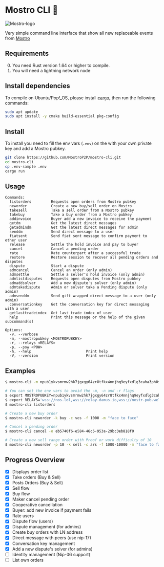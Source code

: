 # Mostro CLI 🧌

![Mostro-logo](static/logo.png)

Very simple command line interface that show all new replaceable events from [Mostro](https://github.com/MostroP2P/mostro)

## Requirements

0. You need Rust version 1.64 or higher to compile.
1. You will need a lightning network node

## Install dependencies

To compile on Ubuntu/Pop!\_OS, please install [cargo](https://www.rust-lang.org/tools/install), then run the following commands:

```bash
sudo apt update
sudo apt install -y cmake build-essential pkg-config
```

## Install

To install you need to fill the env vars (`.env`) on the with your own private key and add a Mostro pubkey.

```bash
git clone https://github.com/MostroP2P/mostro-cli.git
cd mostro-cli
cp .env-sample .env
cargo run
```

## Usage

```text
Commands:
  listorders         Requests open orders from Mostro pubkey
  neworder           Create a new buy/sell order on Mostro
  takesell           Take a sell order from a Mostro pubkey
  takebuy            Take a buy order from a Mostro pubkey
  addinvoice         Buyer add a new invoice to receive the payment
  getdm              Get the latest direct messages
  getadmindm         Get the latest direct messages for admin
  senddm             Send direct message to a user
  fiatsent           Send fiat sent message to confirm payment to other user
  release            Settle the hold invoice and pay to buyer
  cancel             Cancel a pending order
  rate               Rate counterpart after a successful trade
  restore            Restore session to recover all pending orders and disputes
  dispute            Start a dispute
  admcancel          Cancel an order (only admin)
  admsettle          Settle a seller's hold invoice (only admin)
  admlistdisputes    Requests open disputes from Mostro pubkey
  admaddsolver       Add a new dispute's solver (only admin)
  admtakedispute     Admin or solver take a Pending dispute (only admin)
  admsenddm          Send gift wrapped direct message to a user (only admin)
  conversationkey    Get the conversation key for direct messaging with a user
  getlasttradeindex  Get last trade index of user
  help               Print this message or the help of the given subcommand(s)

Options:
  -v, --verbose
  -m, --mostropubkey <MOSTROPUBKEY>
  -r, --relays <RELAYS>
  -p, --pow <POW>
  -h, --help                         Print help
  -V, --version                      Print version
```

## Examples

```bash
$ mostro-cli -m npub1ykvsmrmw2hk7jgxgy64zr8tfkx4nnjhq9eyfxdlg3caha3ph0skq6jr3z0 -r 'wss://nos.lol,wss://relay.damus.io,wss://nostr-pub.wellorder.net,wss://nostr.mutinywallet.com,wss://relay.nostr.band,wss://nostr.cizmar.net,wss://140.f7z.io,wss://nostrrelay.com,wss://relay.nostrr.de' listorders

# You can set the env vars to avoid the -m, -n and -r flags
$ export MOSTROPUBKEY=npub1ykvsmrmw2hk7jgxgy64zr8tfkx4nnjhq9eyfxdlg3caha3ph0skq6jr3z0
$ export RELAYS='wss://nos.lol,wss://relay.damus.io,wss://nostr-pub.wellorder.net,wss://nostr.mutinywallet.com,wss://relay.nostr.band,wss://nostr.cizmar.net,wss://140.f7z.io,wss://nostrrelay.com,wss://relay.nostrr.de'
$ mostro-cli listorders

# Create a new buy order
$ mostro-cli neworder -k buy -c ves -f 1000 -m "face to face"

# Cancel a pending order
$ mostro-cli cancel -o eb5740f6-e584-46c5-953a-29bc3eb818f0

# Create a new sell range order with Proof or work difficulty of 10
$ mostro-cli neworder -p 10 -k sell -c ars -f 1000-10000 -m "face to face"
```

## Progress Overview

- [x] Displays order list
- [x] Take orders (Buy & Sell)
- [x] Posts Orders (Buy & Sell)
- [x] Sell flow
- [x] Buy flow
- [x] Maker cancel pending order
- [x] Cooperative cancellation
- [x] Buyer: add new invoice if payment fails
- [x] Rate users
- [x] Dispute flow (users)
- [x] Dispute management (for admins)
- [x] Create buy orders with LN address
- [x] Direct message with peers (use nip-17)
- [x] Conversation key management
- [x] Add a new dispute's solver (for admins)
- [ ] Identity management (Nip-06 support)
- [ ] List own orders
